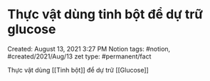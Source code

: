 ---
---

# Thực vật dùng tinh bột để dự trữ glucose

Created: August 13, 2021 3:27 PM
Notion tags: #notion, #created/2021/Aug/13
zet type: #permanent/fact

Thực vật dùng [[Tinh bột]]  để dự trữ [[Glucose]]
